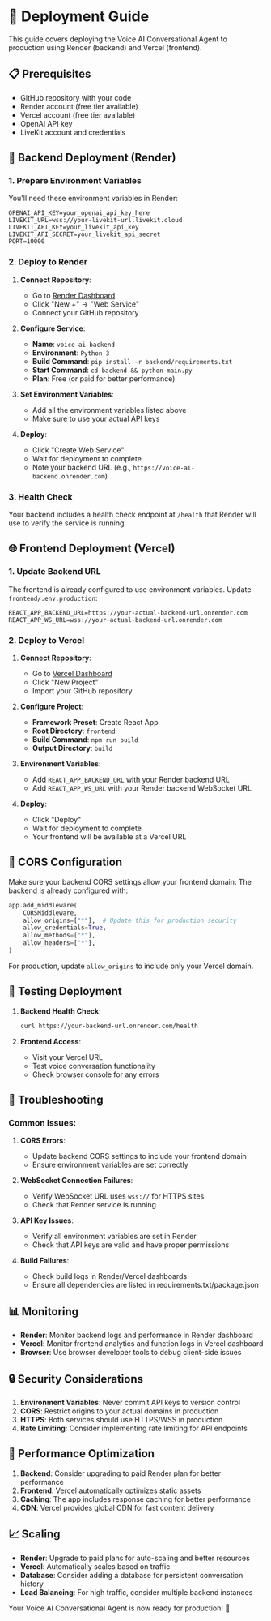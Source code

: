 # 🚀 Deployment Guide

This guide covers deploying the Voice AI Conversational Agent to production using Render (backend) and Vercel (frontend).

## 📋 Prerequisites

- GitHub repository with your code
- Render account (free tier available)
- Vercel account (free tier available)
- OpenAI API key
- LiveKit account and credentials

## 🔧 Backend Deployment (Render)

### 1. Prepare Environment Variables

You'll need these environment variables in Render:

```
OPENAI_API_KEY=your_openai_api_key_here
LIVEKIT_URL=wss://your-livekit-url.livekit.cloud
LIVEKIT_API_KEY=your_livekit_api_key
LIVEKIT_API_SECRET=your_livekit_api_secret
PORT=10000
```

### 2. Deploy to Render

1. **Connect Repository**:
   - Go to [Render Dashboard](https://dashboard.render.com/)
   - Click "New +" → "Web Service"
   - Connect your GitHub repository

2. **Configure Service**:
   - **Name**: `voice-ai-backend`
   - **Environment**: `Python 3`
   - **Build Command**: `pip install -r backend/requirements.txt`
   - **Start Command**: `cd backend && python main.py`
   - **Plan**: Free (or paid for better performance)

3. **Set Environment Variables**:
   - Add all the environment variables listed above
   - Make sure to use your actual API keys

4. **Deploy**:
   - Click "Create Web Service"
   - Wait for deployment to complete
   - Note your backend URL (e.g., `https://voice-ai-backend.onrender.com`)

### 3. Health Check

Your backend includes a health check endpoint at `/health` that Render will use to verify the service is running.

## 🌐 Frontend Deployment (Vercel)

### 1. Update Backend URL

The frontend is already configured to use environment variables. Update `frontend/.env.production`:

```
REACT_APP_BACKEND_URL=https://your-actual-backend-url.onrender.com
REACT_APP_WS_URL=wss://your-actual-backend-url.onrender.com
```

### 2. Deploy to Vercel

1. **Connect Repository**:
   - Go to [Vercel Dashboard](https://vercel.com/dashboard)
   - Click "New Project"
   - Import your GitHub repository

2. **Configure Project**:
   - **Framework Preset**: Create React App
   - **Root Directory**: `frontend`
   - **Build Command**: `npm run build`
   - **Output Directory**: `build`

3. **Environment Variables**:
   - Add `REACT_APP_BACKEND_URL` with your Render backend URL
   - Add `REACT_APP_WS_URL` with your Render backend WebSocket URL

4. **Deploy**:
   - Click "Deploy"
   - Wait for deployment to complete
   - Your frontend will be available at a Vercel URL

## 🔄 CORS Configuration

Make sure your backend CORS settings allow your frontend domain. The backend is already configured with:

```python
app.add_middleware(
    CORSMiddleware,
    allow_origins=["*"],  # Update this for production security
    allow_credentials=True,
    allow_methods=["*"],
    allow_headers=["*"],
)
```

For production, update `allow_origins` to include only your Vercel domain.

## 🧪 Testing Deployment

1. **Backend Health Check**:
   ```bash
   curl https://your-backend-url.onrender.com/health
   ```

2. **Frontend Access**:
   - Visit your Vercel URL
   - Test voice conversation functionality
   - Check browser console for any errors

## 🔧 Troubleshooting

### Common Issues:

1. **CORS Errors**:
   - Update backend CORS settings to include your frontend domain
   - Ensure environment variables are set correctly

2. **WebSocket Connection Failures**:
   - Verify WebSocket URL uses `wss://` for HTTPS sites
   - Check that Render service is running

3. **API Key Issues**:
   - Verify all environment variables are set in Render
   - Check that API keys are valid and have proper permissions

4. **Build Failures**:
   - Check build logs in Render/Vercel dashboards
   - Ensure all dependencies are listed in requirements.txt/package.json

## 📊 Monitoring

- **Render**: Monitor backend logs and performance in Render dashboard
- **Vercel**: Monitor frontend analytics and function logs in Vercel dashboard
- **Browser**: Use browser developer tools to debug client-side issues

## 🔒 Security Considerations

1. **Environment Variables**: Never commit API keys to version control
2. **CORS**: Restrict origins to your actual domains in production
3. **HTTPS**: Both services should use HTTPS/WSS in production
4. **Rate Limiting**: Consider implementing rate limiting for API endpoints

## 🚀 Performance Optimization

1. **Backend**: Consider upgrading to paid Render plan for better performance
2. **Frontend**: Vercel automatically optimizes static assets
3. **Caching**: The app includes response caching for better performance
4. **CDN**: Vercel provides global CDN for fast content delivery

## 📈 Scaling

- **Render**: Upgrade to paid plans for auto-scaling and better resources
- **Vercel**: Automatically scales based on traffic
- **Database**: Consider adding a database for persistent conversation history
- **Load Balancing**: For high traffic, consider multiple backend instances

Your Voice AI Conversational Agent is now ready for production! 🎉
